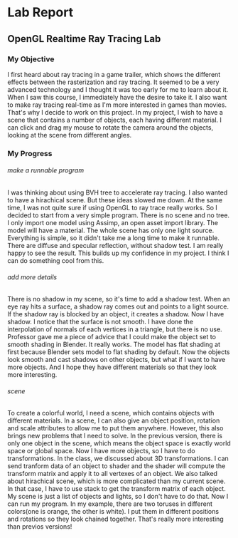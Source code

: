 # Lab Report
## OpenGL Realtime Ray Tracing Lab
### My Objective
I first heard about ray tracing in a game trailer, which shows the different effects between the rasterization and ray tracing. It seemed to be a very advanced technology and I thought it was too early for me to learn about it. When I saw this course, I immediately have the desire to take it. I also want to make ray tracing real-time as I'm more interested in games than movies. That's why I decide to work on this project.
In my project, I wish to have a scene that contains a number of objects, each having different material. I can click and drag my mouse to rotate the camera around the objects, looking at the scene from different angles.

### My Progress
###### make a runnable program
I was thinking about using BVH tree to accelerate ray tracing. I also wanted to have a hirachical scene. But these ideas slowed me down. At the same time, I was not quite sure if using OpenGL to ray trace really works. So I decided to start from a very simple program. There is no scene and no tree. I only import one model using Assimp, an open asset import library. The model will have a material. The whole scene has only one light source. Everything is simple, so it didn't take me a long time to make it runnable. There are diffuse and specular reflection, without shadow test. I am really happy to see the result. This builds up my confidence in my project. I think I can do something cool from this.

###### add more details
There is no shadow in my scene, so it's time to add a shadow test. When an eye ray hits a surface, a shadow ray comes out and points to a light source. If the shadow ray is blocked by an object, it creates a shadow. Now I have shadow. I notice that the surface is not smooth. I have done the interpolation of normals of each vertices in a triangle, but there is no use. Professor gave me a piece of advice that I could make the object set to smooth shading in Blender. It really works. The model has flat shading at first because Blender sets model to flat shading by default. Now the objects look smooth and cast shadows on other objects, but what if I want to have more objects. And I hope they have different materials so that they look more interesting.

###### scene
To create a colorful world, I need a scene, which contains objects with different materials. In a scene, I can also give an object position, rotation and scale attributes to allow me to put them anywhere. However, this also brings new problems that I need to solve. In the previous version, there is only one object in the scene, which means the object space is exactly world space or global space. Now I have more objects, so I have to do transformations. In the class, we discussed about 3D transformations. I can send tranform data of an object to shader and the shader will compute the transform matrix and apply it to all vertexes of an object. We also talked about hirachical scene, which is more complicated than my current scene. In that case, I have to use stack to get the transform matrix of each object. My scene is just a list of objects and lights, so I don't have to do that. 
Now I can run my program. In my example, there are two toruses in different colors(one is orange, the other is white). I put them in different positions and rotations so they look chained together. That's really more interesting than previos versions!
